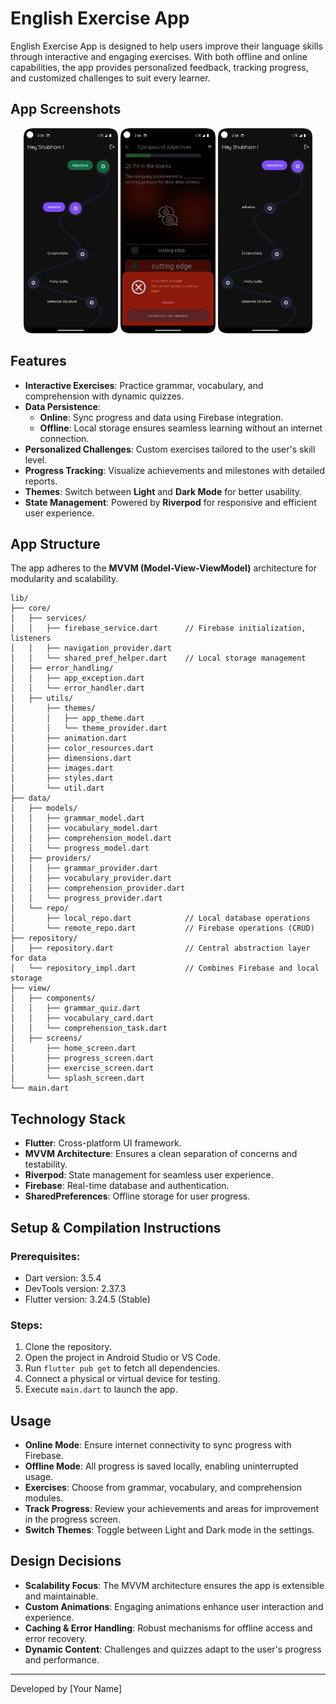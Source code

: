 
# English Exercise App

English Exercise App is designed to help users improve their language skills through interactive and engaging exercises. With both offline and online capabilities, the app provides personalized feedback, tracking progress, and customized challenges to suit every learner.

## App Screenshots

<p align="center">
  <img src="App_ss/1.png" width="30%" />
  <img src="App_ss/2.png" width="30%" />
  <img src="App_ss/3.png" width="30%" />
</p>

## Features

- **Interactive Exercises**: Practice grammar, vocabulary, and comprehension with dynamic quizzes.
- **Data Persistence**:
  - **Online**: Sync progress and data using Firebase integration.
  - **Offline**: Local storage ensures seamless learning without an internet connection.
- **Personalized Challenges**: Custom exercises tailored to the user's skill level.
- **Progress Tracking**: Visualize achievements and milestones with detailed reports.
- **Themes**: Switch between **Light** and **Dark Mode** for better usability.
- **State Management**: Powered by **Riverpod** for responsive and efficient user experience.

## App Structure

The app adheres to the **MVVM (Model-View-ViewModel)** architecture for modularity and scalability.

```
lib/
├── core/
│   ├── services/
│   │   ├── firebase_service.dart      // Firebase initialization, listeners
│   │   ├── navigation_provider.dart
│   │   └── shared_pref_helper.dart    // Local storage management
│   ├── error_handling/
│   │   ├── app_exception.dart
│   │   └── error_handler.dart
│   ├── utils/
│       ├── themes/
│       │   ├── app_theme.dart
│       │   └── theme_provider.dart
│       ├── animation.dart
│       ├── color_resources.dart
│       ├── dimensions.dart
│       ├── images.dart
│       ├── styles.dart
│       └── util.dart
├── data/
│   ├── models/
│   │   ├── grammar_model.dart
│   │   ├── vocabulary_model.dart
│   │   ├── comprehension_model.dart
│   │   └── progress_model.dart
│   ├── providers/
│   │   ├── grammar_provider.dart
│   │   ├── vocabulary_provider.dart
│   │   ├── comprehension_provider.dart
│   │   └── progress_provider.dart
│   └── repo/
│       ├── local_repo.dart            // Local database operations
│       └── remote_repo.dart           // Firebase operations (CRUD)
├── repository/
│   ├── repository.dart                // Central abstraction layer for data
│   └── repository_impl.dart           // Combines Firebase and local storage
├── view/
│   ├── components/
│   │   ├── grammar_quiz.dart
│   │   ├── vocabulary_card.dart
│   │   └── comprehension_task.dart
│   ├── screens/
│       ├── home_screen.dart
│       ├── progress_screen.dart
│       ├── exercise_screen.dart
│       └── splash_screen.dart
└── main.dart
```

## Technology Stack

- **Flutter**: Cross-platform UI framework.
- **MVVM Architecture**: Ensures a clean separation of concerns and testability.
- **Riverpod**: State management for seamless user experience.
- **Firebase**: Real-time database and authentication.
- **SharedPreferences**: Offline storage for user progress.

## Setup & Compilation Instructions

### Prerequisites:
- Dart version: 3.5.4
- DevTools version: 2.37.3
- Flutter version: 3.24.5 (Stable)

### Steps:
1. Clone the repository.
2. Open the project in Android Studio or VS Code.
3. Run `flutter pub get` to fetch all dependencies.
4. Connect a physical or virtual device for testing.
5. Execute `main.dart` to launch the app.

## Usage

- **Online Mode**: Ensure internet connectivity to sync progress with Firebase.
- **Offline Mode**: All progress is saved locally, enabling uninterrupted usage.
- **Exercises**: Choose from grammar, vocabulary, and comprehension modules.
- **Track Progress**: Review your achievements and areas for improvement in the progress screen.
- **Switch Themes**: Toggle between Light and Dark mode in the settings.

## Design Decisions

- **Scalability Focus**: The MVVM architecture ensures the app is extensible and maintainable.
- **Custom Animations**: Engaging animations enhance user interaction and experience.
- **Caching & Error Handling**: Robust mechanisms for offline access and error recovery.
- **Dynamic Content**: Challenges and quizzes adapt to the user's progress and performance.

---
Developed by [Your Name]
